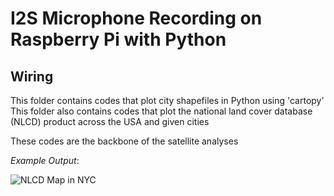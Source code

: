 # I2S Microphone Recording on Raspberry Pi with Python


## Wiring
This folder contains codes that plot city shapefiles in Python using 'cartopy' 
This folder also contains codes that plot the national land cover database (NLCD) product across the USA and given cities

These codes are the backbone of the satellite analyses

*Example Output*:

![NLCD Map in NYC](./image_repository/NLCD_w_city_boundary_nyc.png)
